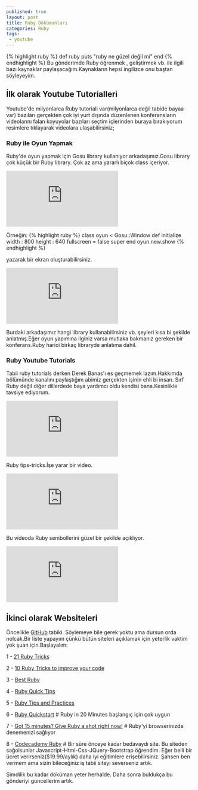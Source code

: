 ```yaml
---
published: true
layout: post
title: Ruby Dökümanları
categories: Ruby
tags:
 - youtube
---
```

{% highlight ruby %}
def ruby
    puts "ruby ne güzel değil mi"
end
{% endhighlight %}
Bu gönderimde Ruby öğrenmek , geliştirmek vb. ile ilgili bazı kaynaklar paylaşacağım.Kaynakların hepsi ingilizce onu baştan söyleyeyim.

## İlk olarak Youtube Tutorialleri 

Youtube'de milyonlarca Ruby tutoriali var(milyonlarca değil tabide bayaa var) bazıları gerçekten çok iyi yurt dışında düzenlenen konferansların videolarını falan koyuyolar bazıları seçtim içlerinden buraya bırakıyorum resimlere tıklayarak videolara ulaşabilirsiniz;

### Ruby ile Oyun Yapmak

Ruby'de oyun yapmak için Gosu library kullanıyor arkadaşımız.Gosu library çok küçük bir Ruby library. Çok az ama yararlı biçok class içeriyor.

<iframe src="https://www.youtube.com/embed/jJhbpY70miE" frameborder="0" allowfullscreen></iframe>

Örneğin:
{% highlight ruby %} 
class oyun < Gosu::Window 
def initialize width : 800 height : 640 fullscreen = false
	super
end
oyun.new.show
{% endhighlight %} 

yazarak bir ekran oluşturabilirsiniz.
<iframe src="https://www.youtube.com/embed/H5_Kid3hpRs" frameborder="0" allowfullscreen></iframe>

Burdaki arkadaşımız hangi library kullanabilirsiniz vb. şeyleri kısa bi şekilde anlatmış.Eğer oyun yapımına ilginiz varsa mutlaka bakmanız gereken bir konferans.Ruby harici birkaç libraryde anlatıma dahil.

### Ruby Youtube Tutorials

Tabii ruby tutorials derken Derek Banas'ı es geçmemek lazım.Hakkımda bölümünde kanalını paylaştığım abimiz gerçekten işinin ehli bi insan. Sırf Ruby değil diğer dillerdede baya yardımcı oldu kendisi bana.Kesinlikle tavsiye ediyorum.

<iframe src="https://www.youtube.com/embed/Dji9ALCgfpM" frameborder="0" allowfullscreen></iframe>

Ruby tips-tricks.İşe yarar bir video.

<iframe src="https://www.youtube.com/embed/gIEMKOI_Y-4" frameborder="0" allowfullscreen></iframe>

Bu videoda Ruby sembollerini güzel bir şekilde açıklıyor.

<iframe src="https://www.youtube.com/embed/mBXGBbEbXZY" frameborder="0" allowfullscreen></iframe>

## İkinci olarak Websiteleri

Öncelikle [GitHub](github.com) tabiki. Söylemeye bile gerek yoktu ama dursun orda nolcak.Bir liste yapayım çünkü bütün siteleri açıklamak için yeterlik vaktim yok şuan için.Başlayalım:

1 - [21 Ruby Tricks](http://www.rubyinside.com/21-ruby-tricks-902.html)


2 - [10 Ruby Tricks to improve your code](https://samurails.com/ruby/ruby-tricks-improve-code/)


3 - [Best Ruby](https://github.com/franzejr/best-ruby)


4 - [Ruby Quick Tips](http://rubyquicktips.com/)


5 - [Ruby Tips and Practices](https://www.toptal.com/ruby/tips-and-practices)


6 - [Ruby Quickstart](https://www.ruby-lang.org/en/documentation/quickstart) # Ruby in 20 Minutes başlangıç için çok uygun 


7 - [Got 15 minutes? Give Ruby a shot right now!]( http://tryruby.org/levels/1/challenges/0) # Ruby'yi browserinizde denemenizi sağlıyor


8 - [Codecademy Ruby](https://www.codecademy.com/learn/ruby) # Bir süre önceye kadar bedavaydı site. Bu siteden sağolsunlar Javascript-Html-Css-JQuery-Bootstrap öğrendim. Eğer belli bir ücret verirseniz($19.99/aylık) daha iyi eğitimlere erişebilirsiniz. Şahsen ben vermem ama sizin bileceğiniz iş tabii siteyi severseniz artık. 

Şimdilik bu kadar döküman yeter herhalde. Daha sonra buldukça bu gönderiyi güncellerim artık.
